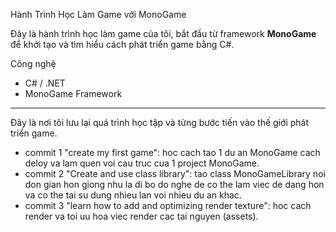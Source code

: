Hành Trình Học Làm Game với MonoGame

Đây là hành trình học làm game của tôi, bắt đầu từ framework **MonoGame** để khởi tạo và tìm hiểu cách phát triển game bằng C#.

Công nghệ
- C# / .NET  
- MonoGame Framework  
---
Đây là nơi tôi lưu lại quá trình học tập và từng bước tiến vào thế giới phát triển game.


- commit 1 "create my first game": hoc cach tao 1 du an MonoGame cach deloy va lam quen voi cau truc cua 1 project MonoGame.
- commit 2 "Create and use class library": tao class MonoGameLibrary noi don gian hon giong nhu la di bo do nghe de co the lam viec de dang hon va co the tai su dung nhieu lan voi nhieu du an khac.
- commit 3 "learn how to add and optimizing render texture": hoc cach render va toi uu hoa viec render cac tai nguyen (assets). 
